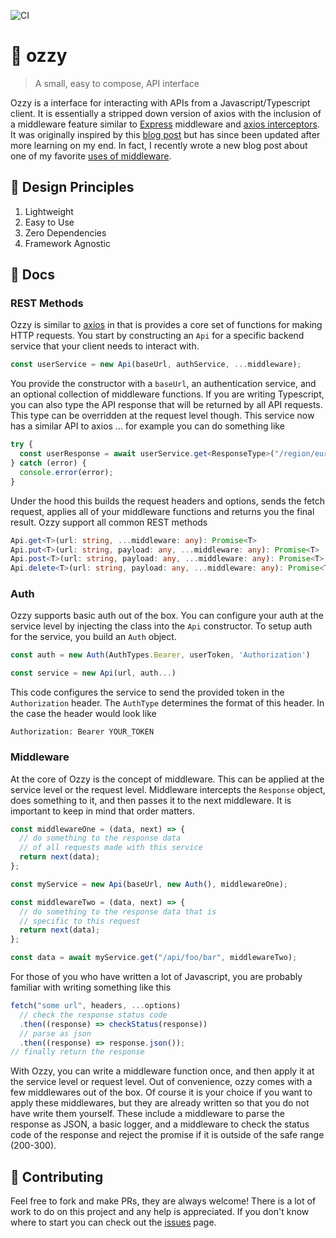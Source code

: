 ![CI](https://github.com/duncangrubbs/ozzy/workflows/CI/badge.svg?event=push)

# 🦘 ozzy

> A small, easy to compose, API interface

Ozzy is a interface for interacting with APIs from a Javascript/Typescript client. It is essentially a stripped down version of axios with the inclusion of a middleware feature similar to [Express](https://expressjs.com/) middleware and [axios interceptors](https://axios-http.com/docs/interceptors). It was originally inspired by this [blog post](https://duncangrubbs.com/blog/oct012020) but has since been updated after more learning on my end. In fact, I recently wrote a new blog post about one of my favorite [uses of middleware](https://duncangrubbs.com/blog/jan122022).

## 🤝 Design Principles

1. Lightweight
2. Easy to Use
3. Zero Dependencies
4. Framework Agnostic

## 🔨 Docs

### REST Methods

Ozzy is similar to [axios](https://axios-http.com/docs/intro) in that is provides a core set of functions for making HTTP requests. You start by constructing an `Api` for a specific backend service that your client needs to interact with.

```typescript
const userService = new Api(baseUrl, authService, ...middleware);
```

You provide the constructor with a `baseUrl`, an authentication service, and an optional collection of middleware functions. If you are writing Typescript, you can also type the API response that will be returned by all API requests. This type can be overridden at the request level though. This service now has a similar API to axios ... for example you can do something like

```typescript
try {
  const userResponse = await userService.get<ResponseType>("/region/europe");
} catch (error) {
  console.error(error);
}
```

Under the hood this builds the request headers and options, sends the fetch request, applies all of your middleware functions and returns you the final result. Ozzy support all common REST methods

```typescript
Api.get<T>(url: string, ...middleware: any): Promise<T>
Api.put<T>(url: string, payload: any, ...middleware: any): Promise<T>
Api.post<T>(url: string, payload: any, ...middleware: any): Promise<T>
Api.delete<T>(url: string, payload: any, ...middleware: any): Promise<T>
```

### Auth

Ozzy supports basic auth out of the box. You can configure your auth at the service level by injecting the class into the `Api` constructor. To setup auth for the service, you build an `Auth` object.

```typescript
const auth = new Auth(AuthTypes.Bearer, userToken, 'Authorization')

const service = new Api(url, auth...)
```

This code configures the service to send the provided token in the `Authorization` header. The `AuthType` determines the format of this header. In the case the header would look like

```
Authorization: Bearer YOUR_TOKEN
```

### Middleware

At the core of Ozzy is the concept of middleware. This can be applied at the service level or the request level. Middleware intercepts the `Response` object, does something to it, and then passes it to the next middleware. It is important to keep in mind that order matters.

```typescript
const middlewareOne = (data, next) => {
  // do something to the response data
  // of all requests made with this service
  return next(data);
};

const myService = new Api(baseUrl, new Auth(), middlewareOne);

const middlewareTwo = (data, next) => {
  // do something to the response data that is
  // specific to this request
  return next(data);
};

const data = await myService.get("/api/foo/bar", middlewareTwo);
```

For those of you who have written a lot of Javascript, you are probably familiar with writing something like this

```javascript
fetch("some url", headers, ...options)
  // check the response status code
  .then((response) => checkStatus(response))
  // parse as json
  .then((response) => response.json());
// finally return the response
```

With Ozzy, you can write a middleware function once, and then apply it at the service level or request level. Out of convenience, ozzy comes with a few middlewares out of the box. Of course it is your choice if you want to apply these middlewares, but they are already written so that you do not have write them yourself. These include a middleware to parse the response as JSON, a basic logger, and a middleware to check the status code of the response and reject the promise if it is outside of the safe range (200-300).

## 🙌 Contributing

Feel free to fork and make PRs, they are always welcome! There is a lot of work to do on this project and any help is appreciated. If you don't know where to start you can check out the [issues](https://github.com/duncangrubbs/ozzy/issues) page.

